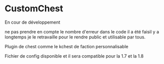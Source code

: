 # CustomChest
En cour de développement 

ne pas prendre en compte le nombre d'erreur dans le code il a été faisil y a longtemps je le retravaille pour le rendre public et utilisable par tous.

Plugin de chest comme le kchest de faction personnalisable

Fichier de config disponible et il sera compatible pour la 1.7 et la 1.8
